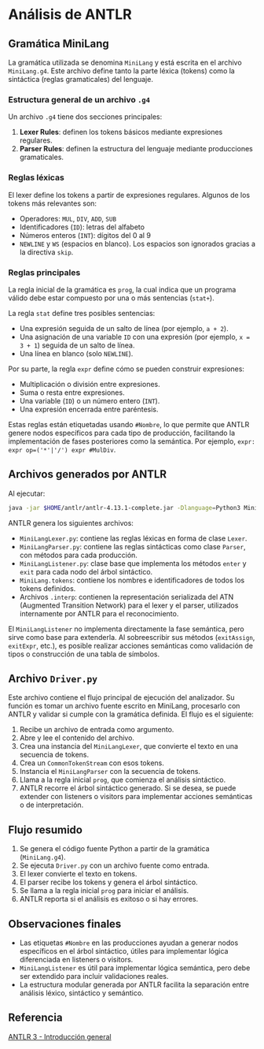 # Análisis de ANTLR

## Gramática MiniLang

La gramática utilizada se denomina `MiniLang` y está escrita en el archivo `MiniLang.g4`. Este archivo define tanto la parte léxica (tokens) como la sintáctica (reglas gramaticales) del lenguaje.

### Estructura general de un archivo `.g4`

Un archivo `.g4` tiene dos secciones principales:

1. **Lexer Rules**: definen los tokens básicos mediante expresiones regulares.
2. **Parser Rules**: definen la estructura del lenguaje mediante producciones gramaticales.

### Reglas léxicas

El lexer define los tokens a partir de expresiones regulares. Algunos de los tokens más relevantes son:

* Operadores: `MUL`, `DIV`, `ADD`, `SUB`
* Identificadores (`ID`): letras del alfabeto
* Números enteros (`INT`): dígitos del 0 al 9
* `NEWLINE` y `WS` (espacios en blanco). Los espacios son ignorados gracias a la directiva `skip`.

### Reglas principales

La regla inicial de la gramática es `prog`, la cual indica que un programa válido debe estar compuesto por una o más sentencias (`stat+`).

La regla `stat` define tres posibles sentencias:

* Una expresión seguida de un salto de línea (por ejemplo, `a + 2`).
* Una asignación de una variable `ID` con una expresión (por ejemplo, `x = 3 + 1`) seguida de un salto de línea.
* Una línea en blanco (solo `NEWLINE`).

Por su parte, la regla `expr` define cómo se pueden construir expresiones:

* Multiplicación o división entre expresiones.
* Suma o resta entre expresiones.
* Una variable (`ID`) o un número entero (`INT`).
* Una expresión encerrada entre paréntesis.

Estas reglas están etiquetadas usando `#Nombre`, lo que permite que ANTLR genere nodos específicos para cada tipo de producción, facilitando la implementación de fases posteriores como la semántica. Por ejemplo, `expr: expr op=('*'|'/') expr #MulDiv`.

## Archivos generados por ANTLR

Al ejecutar:

```bash
java -jar $HOME/antlr/antlr-4.13.1-complete.jar -Dlanguage=Python3 MiniLang.g4
```

ANTLR genera los siguientes archivos:

* `MiniLangLexer.py`: contiene las reglas léxicas en forma de clase `Lexer`.
* `MiniLangParser.py`: contiene las reglas sintácticas como clase `Parser`, con métodos para cada producción.
* `MiniLangListener.py`: clase base que implementa los métodos `enter` y `exit` para cada nodo del árbol sintáctico.
* `MiniLang.tokens`: contiene los nombres e identificadores de todos los tokens definidos.
* Archivos `.interp`: contienen la representación serializada del ATN (Augmented Transition Network) para el lexer y el parser, utilizados internamente por ANTLR para el reconocimiento.

El `MiniLangListener` no implementa directamente la fase semántica, pero sirve como base para extenderla. Al sobreescribir sus métodos (`exitAssign`, `exitExpr`, etc.), es posible realizar acciones semánticas como validación de tipos o construcción de una tabla de símbolos.

## Archivo `Driver.py`

Este archivo contiene el flujo principal de ejecución del analizador. Su función es tomar un archivo fuente escrito en MiniLang, procesarlo con ANTLR y validar si cumple con la gramática definida. El flujo es el siguiente:

1. Recibe un archivo de entrada como argumento.
2. Abre y lee el contenido del archivo.
3. Crea una instancia del `MiniLangLexer`, que convierte el texto en una secuencia de tokens.
4. Crea un `CommonTokenStream` con esos tokens.
5. Instancia el `MiniLangParser` con la secuencia de tokens.
6. Llama a la regla inicial `prog`, que comienza el análisis sintáctico.
7. ANTLR recorre el árbol sintáctico generado. Si se desea, se puede extender con listeners o visitors para implementar acciones semánticas o de interpretación.

## Flujo resumido

1. Se genera el código fuente Python a partir de la gramática (`MiniLang.g4`).
2. Se ejecuta `Driver.py` con un archivo fuente como entrada.
3. El lexer convierte el texto en tokens.
4. El parser recibe los tokens y genera el árbol sintáctico.
5. Se llama a la regla inicial `prog` para iniciar el análisis.
6. ANTLR reporta si el análisis es exitoso o si hay errores.

## Observaciones finales

* Las etiquetas `#Nombre` en las producciones ayudan a generar nodos específicos en el árbol sintáctico, útiles para implementar lógica diferenciada en listeners o visitors.
* `MiniLangListener` es útil para implementar lógica semántica, pero debe ser extendido para incluir validaciones reales.
* La estructura modular generada por ANTLR facilita la separación entre análisis léxico, sintáctico y semántico.

## Referencia

[ANTLR 3 - Introducción general](https://objectcomputing.com/resources/publications/sett/june-2008-antlr-3#:~:text=I%20%2D%20Descripci%C3%B3n%20general-,Introducci%C3%B3n%20a%20ANTLR,lugar%20de%20rodearlo%20con%20%5B%20%5D.)
